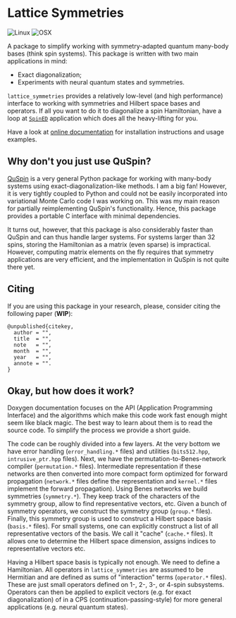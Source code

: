 # Lattice Symmetries
![Linux](https://github.com/twesterhout/lattice-symmetries/workflows/Ubuntu/badge.svg)
![OSX](https://github.com/twesterhout/lattice-symmetries/workflows/MacOS/badge.svg)

A package to simplify working with symmetry-adapted quantum many-body bases
(think spin systems). This package is written with two main applications in
mind:

  * Exact diagonalization;
  * Experiments with neural quantum states and symmetries.

`lattice_symmetries` provides a relatively low-level (and high performance)
interface to working with symmetries and Hilbert space bases and operators. If
all you want to do it to diagonalize a spin Hamiltonian, have a loop at
[`SpinED`](...) application which does all the heavy-lifting for you.

Have a look at [online documentation](...) for installation instructions and
usage examples.


## Why don't you just use QuSpin?

[QuSpin](...) is a very general Python package for working with many-body
systems using exact-diagonalization-like methods. I am a big fan! However, it is
very tightly coupled to Python and could not be easily incorporated into
variational Monte Carlo code I was working on. This was my main reason for
partially reimplementing QuSpin's functionality. Hence, this package provides a
portable C interface with minimal dependencies.

It turns out, however, that this package is also considerably faster than QuSpin
and can thus handle larger systems. For systems larger than 32 spins, storing
the Hamiltonian as a matrix (even sparse) is impractical. However, computing
matrix elements on the fly requires that symmetry applications are very
efficient, and the implementation in QuSpin is not quite there yet.


## Citing

If you are using this package in your research, please, consider citing the
following paper (**WIP**):
```
@unpublished{citekey,
  author = "",
  title  = "",
  note   = "",
  month  = "",
  year   = "",
  annote = "".
}
```


## Okay, but how does it work?

Doxygen documentation focuses on the API (Application Programming Interface) and
the algorithms which make this code work fast enough might seem like black magic.
The best way to learn about them is to read the source code. To simplify the
process we provide a short guide.

The code can be roughly divided into a few layers. At the very bottom we have
error handling (`error_handling.*` files) and utilities (`bits512.hpp`,
`intrusive_ptr.hpp` files). Next, we have the permutation-to-Benes-network
compiler (`permutation.*` files). Intermediate representation if these networks
are then converted into more compact form optimized for forward propagation
(`network.*` files define the representation and `kernel.*` files implement the
 forward propagation). Using Benes networks we build symmetries (`symmetry.*`).
They keep track of the characters of the symmetry group, allow to find
representative vectors, etc. Given a bunch of symmetry operators, we construct
the symmetry group (`group.*` files). Finally, this symmetry group is used to
construct a Hilbert space basis (`basis.*` files). For small systems, one can
explicitly construct a list of all representative vectors of the basis. We call
it "cache" (`cache.*` files). It allows one to determine the Hilbert space
dimension, assigns indices to representative vectors etc.

Having a Hilbert space basis is typically not enough. We need to define a
Hamiltonian. All operators in `lattice_symmetries` are assumed to be Hermitian
and are defined as sums of "interaction" terms (`operator.*` files). These are
just small operators defined on 1-, 2-, 3-, or 4-spin subsystems. Operators can
then be applied to explicit vectors (e.g. for exact diagonalization) of in a CPS
(continuation-passing-style) for more general applications (e.g. neural quantum
states).
